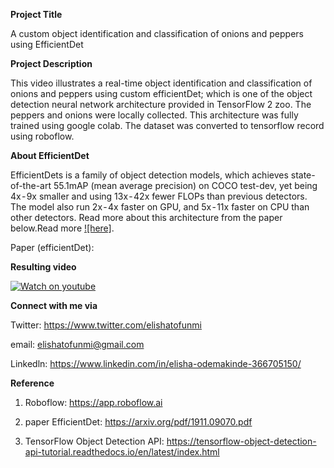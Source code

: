 **Project Title**

A custom object identification and classification of onions and peppers using EfficientDet 

**Project Description**

This video illustrates a real-time object identification and classification of onions and peppers using custom efficientDet; which is one of the object detection neural network architecture provided in TensorFlow 2 zoo. The peppers and onions were locally collected. This architecture was fully trained using google colab. The dataset was converted to tensorflow record using roboflow. 

**About EfficientDet**

EfficientDets is a family of object detection models, which achieves state-of-the-art 55.1mAP (mean average precision) on COCO test-dev, yet being 4x - 9x smaller and using 13x - 42x fewer FLOPs than previous detectors. The model also run 2x - 4x faster on GPU, and 5x - 11x faster on CPU than other detectors. Read more about this architecture from the paper below.Read more [![here]](https://arxiv.org/pdf/1911.09070.pdf).

Paper (efficientDet):  

**Resulting video**

[![Watch on youtube](https://img.youtube.com/vi/_0C1hfZpQo0/hqdefault.jpg)](https://www.youtube.com/watch?v=_0C1hfZpQo0)

**Connect with me via**

Twitter: https://www.twitter.com/elishatofunmi 

email: elishatofunmi@gmail.com 

Linkedln: https://www.linkedin.com/in/elisha-odemakinde-366705150/

**Reference**

1. Roboflow: https://app.roboflow.ai 

2. paper EfficientDet: https://arxiv.org/pdf/1911.09070.pdf 

3. TensorFlow Object Detection API: https://tensorflow-object-detection-api-tutorial.readthedocs.io/en/latest/index.html 

